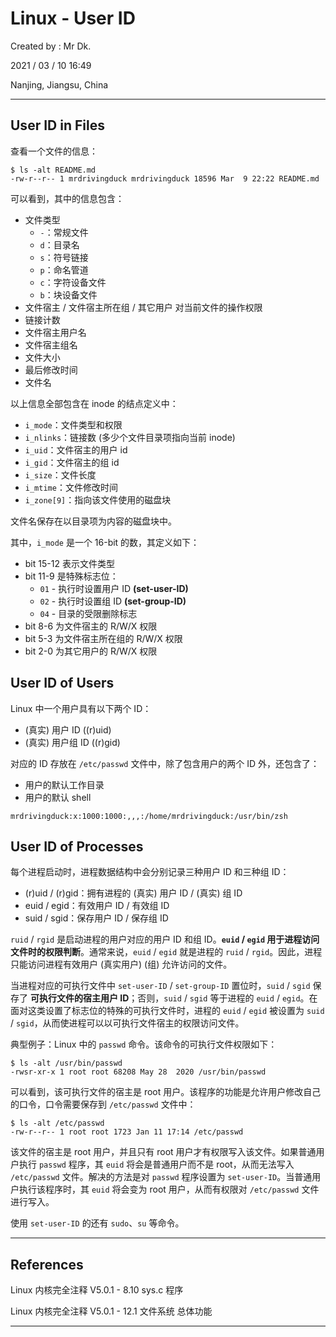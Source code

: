 # Linux - User ID

Created by : Mr Dk.

2021 / 03 / 10 16:49

Nanjing, Jiangsu, China

---

## User ID in Files

查看一个文件的信息：

```console
$ ls -alt README.md
-rw-r--r-- 1 mrdrivingduck mrdrivingduck 18596 Mar  9 22:22 README.md
```

可以看到，其中的信息包含：

* 文件类型
	* `-`：常规文件
	* `d`：目录名
	* `s`：符号链接
	* `p`：命名管道
	* `c`：字符设备文件
	* `b`：块设备文件
* 文件宿主 / 文件宿主所在组 / 其它用户 对当前文件的操作权限
* 链接计数
* 文件宿主用户名
* 文件宿主组名
* 文件大小
* 最后修改时间
* 文件名

以上信息全部包含在 inode 的结点定义中：

* `i_mode`：文件类型和权限
* `i_nlinks`：链接数 (多少个文件目录项指向当前 inode)
* `i_uid`：文件宿主的用户 id
* `i_gid`：文件宿主的组 id
* `i_size`：文件长度
* `i_mtime`：文件修改时间
* `i_zone[9]`：指向该文件使用的磁盘块

文件名保存在以目录项为内容的磁盘块中。

其中，`i_mode` 是一个 16-bit 的数，其定义如下：

* bit 15-12 表示文件类型
* bit 11-9 是特殊标志位：
	* `01` - 执行时设置用户 ID **(set-user-ID)**
	* `02` - 执行时设置组 ID **(set-group-ID)**
	* `04` - 目录的受限删除标志
* bit 8-6 为文件宿主的 R/W/X 权限
* bit 5-3 为文件宿主所在组的 R/W/X 权限
* bit 2-0 为其它用户的 R/W/X 权限

## User ID of Users

Linux 中一个用户具有以下两个 ID：

* (真实) 用户 ID ((r)uid) 
* (真实) 用户组 ID ((r)gid)

对应的 ID 存放在 `/etc/passwd` 文件中，除了包含用户的两个 ID 外，还包含了：

* 用户的默认工作目录
* 用户的默认 shell

```
mrdrivingduck:x:1000:1000:,,,:/home/mrdrivingduck:/usr/bin/zsh
```

## User ID of Processes

每个进程启动时，进程数据结构中会分别记录三种用户 ID 和三种组 ID：

* (r)uid / (r)gid：拥有进程的 (真实) 用户 ID / (真实) 组 ID
* euid / egid：有效用户 ID / 有效组 ID
* suid / sgid：保存用户 ID / 保存组 ID

`ruid` / `rgid` 是启动进程的用户对应的用户 ID 和组 ID。**`euid` / `egid` 用于进程访问文件时的权限判断**。通常来说，`euid` / `egid` 就是进程的 `ruid` / `rgid`。因此，进程只能访问进程有效用户 (真实用户) (组) 允许访问的文件。

当进程对应的可执行文件中 `set-user-ID` / `set-group-ID` 置位时，`suid` / `sgid` 保存了 **可执行文件的宿主用户 ID**；否则，`suid` / `sgid` 等于进程的 `euid` / `egid`。在面对这类设置了标志位的特殊的可执行文件时，进程的 `euid` / `egid` 被设置为 `suid` / `sgid`，从而使进程可以以可执行文件宿主的权限访问文件。

典型例子：Linux 中的 `passwd` 命令。该命令的可执行文件权限如下：

```console
$ ls -alt /usr/bin/passwd
-rwsr-xr-x 1 root root 68208 May 28  2020 /usr/bin/passwd
```

可以看到，该可执行文件的宿主是 root 用户。该程序的功能是允许用户修改自己的口令，口令需要保存到 `/etc/passwd` 文件中：

```console
$ ls -alt /etc/passwd
-rw-r--r-- 1 root root 1723 Jan 11 17:14 /etc/passwd
```

该文件的宿主是 root 用户，并且只有 root 用户才有权限写入该文件。如果普通用户执行 `passwd` 程序，其 `euid` 将会是普通用户而不是 root，从而无法写入 `/etc/passwd` 文件。解决的方法是对 `passwd` 程序设置为 `set-user-ID`。当普通用户执行该程序时，其 `euid` 将会变为 root 用户，从而有权限对 `/etc/passwd` 文件进行写入。

使用 `set-user-ID` 的还有 `sudo`、`su` 等命令。

---

## References

Linux 内核完全注释 V5.0.1 - 8.10 sys.c 程序

Linux 内核完全注释 V5.0.1 - 12.1 文件系统 总体功能

---

